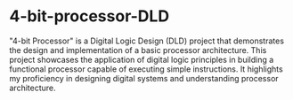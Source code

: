 # 4-bit-processor-DLD

"4-bit Processor" is a Digital Logic Design (DLD) project that demonstrates the design and implementation of a basic processor architecture. This project showcases the application of digital logic principles in building a functional processor capable of executing simple instructions. It highlights my proficiency in designing digital systems and understanding processor architecture.

